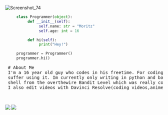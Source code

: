 
![Screenshot_74](https://github.com/user-attachments/assets/808e74f5-27a7-452f-8c2d-16f713f64142)


     
```python
     class Programmer(object):
          def __init__(self):
               self.name: str = "Moritz"
               self.age: int = 16

          def hi(self):
               print("Hey!")

     programmer = Programmer()
     programmer.hi()
```
   


<pre>
 # About Me
 I'm a 16 year old guy who codes in his freetime. For coding I use nvim/vim and I really enjoy and     
 suffer using it. Im currently only writing in python and bash. I also have some experience in the
 shell from the overthewire Bandit Level which was really cool and I recommend.
 I also edit videos with Davinci Resolve(coding videos,anime edits,shorts).
     
</pre>




<br>
<img align="left" src="https://github-readme-stats.vercel.app/api?username=Moritz344&theme=gruvbox&show_icons=true&hide_border=true&count_private=true">
<img align="center" src="https://github-readme-stats.vercel.app/api/top-langs/?username=Moritz344&theme=gruvbox&show_icons=true&hide_border=true&layout=compact">



